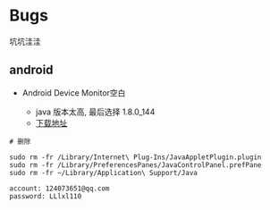 # Bugs
坑坑洼洼

## android

* Android Device Monitor空白

  * java 版本太高, 最后选择 1.8.0_144
  * [下载地址](http://www.oracle.com/technetwork/java/javase/downloads/java-archive-javase8-2177648.html)

```
# 删除

sudo rm -fr /Library/Internet\ Plug-Ins/JavaAppletPlugin.plugin
sudo rm -fr /Library/PreferencesPanes/JavaControlPanel.prefPane
sudo rm -fr ~/Library/Application\ Support/Java

account: 124073651@qq.com
password: LLlxl110

```
